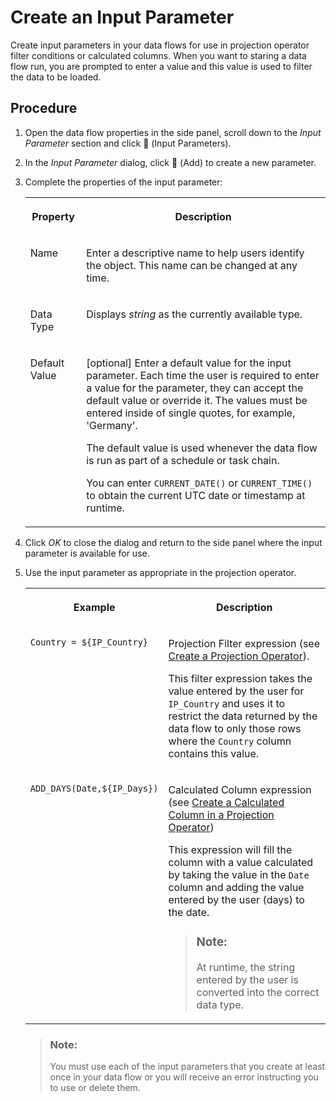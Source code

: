 <!-- loioa6fb3e70da0a42b2aa4a7ac7b73f5ae1 -->

<link rel="stylesheet" type="text/css" href="../css/sap-icons.css"/>

# Create an Input Parameter

Create input parameters in your data flows for use in projection operator filter conditions or calculated columns. When you want to staring a data flow run, you are prompted to enter a value and this value is used to filter the data to be loaded.



## Procedure

1.  Open the data flow properties in the side panel, scroll down to the *Input Parameter* section and click <span class="FPA-icons"></span> \(Input Parameters\).

2.  In the *Input Parameter* dialog, click <span class="FPA-icons"></span> \(Add\) to create a new parameter.

3.  Complete the properties of the input parameter:


    <table>
    <tr>
    <th valign="top">

    Property
    
    </th>
    <th valign="top">

    Description
    
    </th>
    </tr>
    <tr>
    <td valign="top">
    
    Name
    
    </td>
    <td valign="top">
    
    Enter a descriptive name to help users identify the object. This name can be changed at any time.
    
    </td>
    </tr>
    <tr>
    <td valign="top">
    
    Data Type
    
    </td>
    <td valign="top">
    
    Displays *string* as the currently available type.
    
    </td>
    </tr>
    <tr>
    <td valign="top">
    
    Default Value
    
    </td>
    <td valign="top">
    
    \[optional\] Enter a default value for the input parameter. Each time the user is required to enter a value for the parameter, they can accept the default value or override it. The values must be entered inside of single quotes, for example, 'Germany'.

    The default value is used whenever the data flow is run as part of a schedule or task chain.

    You can enter `CURRENT_DATE()` or `CURRENT_TIME()` to obtain the current UTC date or timestamp at runtime.
    
    </td>
    </tr>
    </table>
    
4.  Click *OK* to close the dialog and return to the side panel where the input parameter is available for use.

5.  Use the input parameter as appropriate in the projection operator.


    <table>
    <tr>
    <th valign="top">

    Example
    
    </th>
    <th valign="top">

    Description
    
    </th>
    </tr>
    <tr>
    <td valign="top">
    
    `Country = ${IP_Country}`
    
    </td>
    <td valign="top">
    
    Projection Filter expression \(see [Create a Projection Operator](create-a-projection-operator-912f740.md)\).

    This filter expression takes the value entered by the user for `IP_Country` and uses it to restrict the data returned by the data flow to only those rows where the `Country` column contains this value.
    
    </td>
    </tr>
    <tr>
    <td valign="top">
    
    `ADD_DAYS(Date,${IP_Days})`
    
    </td>
    <td valign="top">
    
    Calculated Column expression \(see [Create a Calculated Column in a Projection Operator](create-a-calculated-column-in-a-projection-operator-73116a5.md)\)

    This expression will fill the column with a value calculated by taking the value in the `Date` column and adding the value entered by the user \(days\) to the date.

    > ### Note:  
    > At runtime, the string entered by the user is converted into the correct data type.


    
    </td>
    </tr>
    </table>
    
    > ### Note:  
    > You must use each of the input parameters that you create at least once in your data flow or you will receive an error instructing you to use or delete them.


